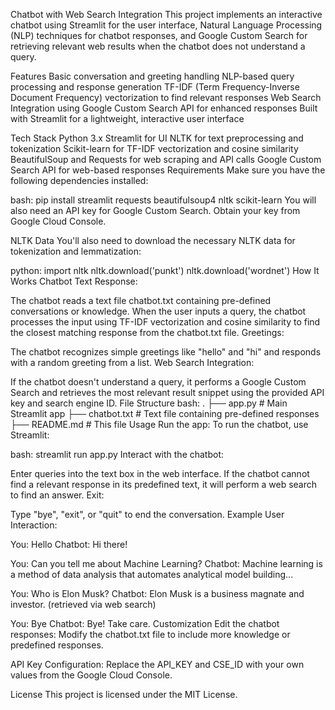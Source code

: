 Chatbot with Web Search Integration
This project implements an interactive chatbot using Streamlit for the user interface, Natural Language Processing (NLP) techniques for chatbot responses, and Google Custom Search for retrieving relevant web results when the chatbot does not understand a query.

Features
Basic conversation and greeting handling
NLP-based query processing and response generation
TF-IDF (Term Frequency-Inverse Document Frequency) vectorization to find relevant responses
Web Search Integration using Google Custom Search API for enhanced responses
Built with Streamlit for a lightweight, interactive user interface

Tech Stack
Python 3.x
Streamlit for UI
NLTK for text preprocessing and tokenization
Scikit-learn for TF-IDF vectorization and cosine similarity
BeautifulSoup and Requests for web scraping and API calls
Google Custom Search API for web-based responses
Requirements
Make sure you have the following dependencies installed:

bash:
pip install streamlit requests beautifulsoup4 nltk scikit-learn
You will also need an API key for Google Custom Search. Obtain your key from Google Cloud Console.

NLTK Data
You'll also need to download the necessary NLTK data for tokenization and lemmatization:

python:
import nltk
nltk.download('punkt')
nltk.download('wordnet')
How It Works
Chatbot Text Response:

The chatbot reads a text file chatbot.txt containing pre-defined conversations or knowledge.
When the user inputs a query, the chatbot processes the input using TF-IDF vectorization and cosine similarity to find the closest matching response from the chatbot.txt file.
Greetings:

The chatbot recognizes simple greetings like "hello" and "hi" and responds with a random greeting from a list.
Web Search Integration:

If the chatbot doesn't understand a query, it performs a Google Custom Search and retrieves the most relevant result snippet using the provided API key and search engine ID.
File Structure
bash:
.
├── app.py                # Main Streamlit app
├── chatbot.txt           # Text file containing pre-defined responses
├── README.md             # This file
Usage
Run the app: To run the chatbot, use Streamlit:

bash:
streamlit run app.py
Interact with the chatbot:

Enter queries into the text box in the web interface.
If the chatbot cannot find a relevant response in its predefined text, it will perform a web search to find an answer.
Exit:

Type "bye", "exit", or "quit" to end the conversation.
Example
User Interaction:

You: Hello
Chatbot: Hi there!

You: Can you tell me about Machine Learning?
Chatbot: Machine learning is a method of data analysis that automates analytical model building...

You: Who is Elon Musk?
Chatbot: Elon Musk is a business magnate and investor. (retrieved via web search)

You: Bye
Chatbot: Bye! Take care.
Customization
Edit the chatbot responses: Modify the chatbot.txt file to include more knowledge or predefined responses.

API Key Configuration: Replace the API_KEY and CSE_ID with your own values from the Google Cloud Console.

License
This project is licensed under the MIT License.
